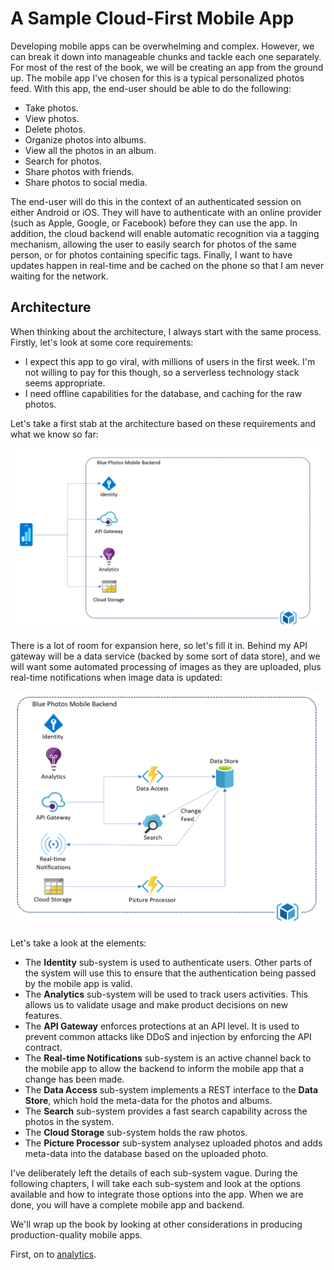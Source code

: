 # A Sample Cloud-First Mobile App

Developing mobile apps can be overwhelming and complex.  However, we can break it down into manageable chunks and tackle each one separately.  For most of the rest of the book, we will be creating an app from the ground up.  The mobile app I've chosen for this is a typical personalized photos feed.  With this app, the end-user should be able to do the following:

* Take photos.
* View photos.
* Delete photos.
* Organize photos into albums.
* View all the photos in an album.
* Search for photos.
* Share photos with friends.
* Share photos to social media.

The end-user will do this in the context of an authenticated session on either Android or iOS.  They will have to authenticate with an online provider (such as Apple, Google, or Facebook) before they can use the app.  In addition, the cloud backend will enable automatic recognition via a tagging mechanism, allowing the user to easily search for photos of the same person, or for photos containing specific tags.  Finally, I want to have updates happen in real-time and be cached on the phone so that I am never waiting for the network.

## Architecture

When thinking about the architecture, I always start with the same process.  Firstly, let's look at some core requirements:

* I expect this app to go viral, with millions of users in the first week.  I'm not willing to pay for this though, so a serverless technology stack seems appropriate.
* I need offline capabilities for the database, and caching for the raw photos.

Let's take a first stab at the architecture based on these requirements and what we know so far:

![](img/app-1.png)

There is a lot of room for expansion here, so let's fill it in.  Behind my API gateway will be a data service (backed by some sort of data store), and we will want some automated processing of images as they are uploaded, plus real-time notifications when image data is updated:

![](img/app-2.png)

Let's take a look at the elements:

* The **Identity** sub-system is used to authenticate users.  Other parts of the system will use this to ensure that the authentication being passed by the mobile app is valid.
* The **Analytics** sub-system will be used to track users activities.  This allows us to validate usage and make product decisions on new features.
* The **API Gateway** enforces protections at an API level.  It is used to prevent common attacks like DDoS and injection by enforcing the API contract.
* The **Real-time Notifications** sub-system is an active channel back to the mobile app to allow the backend to inform the mobile app that a change has been made.
* The **Data Access** sub-system implements a REST interface to the **Data Store**, which hold the meta-data for the photos and albums.
* The **Search** sub-system provides a fast search capability across the photos in the system.
* The **Cloud Storage** sub-system holds the raw photos.
* The **Picture Processor** sub-system analysez uploaded photos and adds meta-data into the database based on the uploaded photo.

I've deliberately left the details of each sub-system vague.  During the following chapters, I will take each sub-system and look at the options available and how to integrate those options into the app.  When we are done, you will have a complete mobile app and backend.

We'll wrap up the book by looking at other considerations in producing production-quality mobile apps.

First, on to [analytics](../chapter3/index.md).


